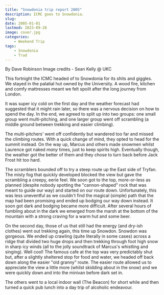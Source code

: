 ```yaml
---
title: "Snowdonia trip report 2005"
description: ICMC goes to Snowdonia.
slug: 
date: 2005-01-01
lastmod: 2023-09-28
image: cover.jpg
categories:
    - Weekend Trip
tags:
    - Snowdonia
    - Trad
---
```


By Dave Robinson
Image credits - Sean Kelly @ UKC

This fortnight the ICMC headed of to Snowdonia for its shits and giggles. We stayed in the palatial
hut owned by the University. A wood fire, kitchen and comfy mattresses meant we felt spoilt after
the long journey from London.

It was super icy cold on the first day and the weather forecast had suggested that it might rain later,
so there was a nervous decision on how to spend the day. In the end, we agreed to split up into two
groups: one small group went multi-pitching, and one larger group went off scrambling (a middle
ground between trekking and easier climbing).

The multi-pitchers' went off confidently but wandered too far and missed the climbing routes. With
a quick change of mind, they opted to head for the summit instead. On the way up, Marcus and
others made snowmen whilst Laurence got naked *many* times, just to keep spirits high.
Eventually though, the weather got the better of them and they chose to turn back before Jack Frost
hit too hard.

The scramblers bounded off to try a steep route up the East side of Tryfan. The misty fog that
quickly developed blocked the view but gave the scrambling a creepy, eerie feel. We soon got to the
top, more-or-less as planned (despite nobody spotting the "cannon-shaped" rock that was meant to
guide our way) and started on our route down. Unfortunately, this was less uneventful as we
couldn't find the magical (simple) path that the map had been promising and ended up bodging our
way down instead. It soon got dark and bodging became more difficult. After several hours of
fumbling about in the dark we emerged from the marsh at the bottom of the mountain with a strong
craving for a warm hut and some beer.

On the second day, those of us that still had the energy (and dry-ish clothes) went out trekking
again, this time up Snowdon. Snowdon was gorgeous. We ended up crawling (quite literally in some
cases) across a ridge that divided two huge drops and then trekking through foot high snow in sharp
icy winds (all to the jolly soundtrack of Marcus's whistling and singing). Well cool! The famous
cafe at the top was very predictably shut but, after a slightly sheltered stop for food and water, we
headed off back down along the easier "old granny" route. The easier route allowed us to appreciate
the view a little more (whilst skidding about in the snow) and we were quickly down and into the
minivan before dark set in.

The others went to a local indoor wall (The Beacon) for short while and then turned a quick pub
lunch into a day trip of alcoholic endeavour.